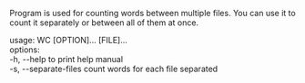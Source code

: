 Program is used for counting words between multiple files. You can use it to count it separately or between all of them at once.

usage: WC [OPTION]...  [FILE]...  
options:  
-h, --help            to print help manual  
-s, --separate-files  count words for each file separated

